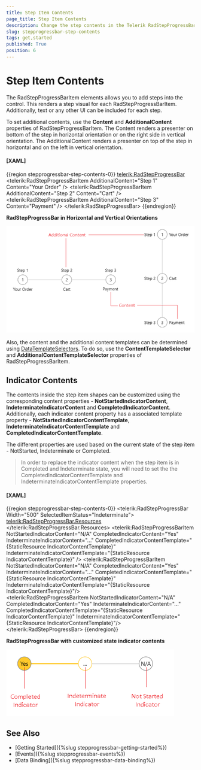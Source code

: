 ```yaml
---
title: Step Item Contents
page_title: Step Item Contents
description: Change the step contents in the Telerik RadStepProgressBar control.
slug: stepprogressbar-step-contents
tags: get,started
published: True
position: 6
---
```


# Step Item Contents

The RadStepProgressBarItem elements allows you to add steps into the control. This renders a step visual for each RadStepProgressBarItem. Additionally, text or any other UI can be included for each step.

To set additional contents, use the __Content__ and __AdditionalContent__ properties of RadStepProgressBarItem. The Content renders a presenter on bottom of the step in horizontal orientation or on the right side in vertical orientation. The AdditionalContent renders a presenter on top of the step in horizontal and on the left in vertical orientation.

#### __[XAML]__
{{region stepprogressbar-step-contents-0}}
	<telerik:RadStepProgressBar>
		<telerik:RadStepProgressBarItem AdditionalContent="Step 1" Content="Your Order" />
		<telerik:RadStepProgressBarItem AdditionalContent="Step 2" Content="Cart" />
		<telerik:RadStepProgressBarItem AdditionalContent="Step 3" Content="Payment" />
	</telerik:RadStepProgressBar>
{{endregion}}

__RadStepProgressBar in Horizontal and Vertical Orientations__  

![WPF RadStepProgressBar ](images/stepprogressbar-step-contents-0.png)

Also, the content and the additional content templates can be determined using [DataTemplateSelectors](https://docs.microsoft.com/en-us/dotnet/api/system.windows.controls.datatemplateselector?view=windowsdesktop-6.0). To do so, use the __ContentTemplateSelector__ and __AdditionalContentTemplateSelector__ properties of RadStepProgressBarItem.

## Indicator Contents

The contents inside the step item shapes can be customized using the corresponding content properties - __NotStartedIndicatorContent__, __IndeterminateIndicatorContent__ and __CompletedIndicatorContent__. Additionally, each indicator content property has a associated template property -  __NotStartedIndicatorContentTemplate__, __IndeterminateIndicatorContentTemplate__ and __CompletedIndicatorContentTemplate__.

The different properties are used based on the current state of the step item - NotStarted, Indeterminate or Completed.

>In order to replace the indicator content when the step item is in Completed and Indeterminate state, you will need to set the the CompletedIndicatorContentTemplate and IndeterminateIndicatorContentTemplate properties.

#### __[XAML]__
{{region stepprogressbar-step-contents-0}}
	<telerik:RadStepProgressBar Width="500" SelectedItemStatus="Indeterminate">
		<telerik:RadStepProgressBar.Resources>
			<DataTemplate x:Key="IndicatorContentTemplate">
				<TextBlock Text="{Binding}" />
			</DataTemplate>
		</telerik:RadStepProgressBar.Resources>
		<telerik:RadStepProgressBarItem NotStartedIndicatorContent="N/A"
										CompletedIndicatorContent="Yes"
										IndeterminateIndicatorContent="..."
										CompletedIndicatorContentTemplate="{StaticResource IndicatorContentTemplate}"
										IndeterminateIndicatorContentTemplate="{StaticResource IndicatorContentTemplate}" />
		<telerik:RadStepProgressBarItem NotStartedIndicatorContent="N/A"
										CompletedIndicatorContent="Yes"
										IndeterminateIndicatorContent="..."
										CompletedIndicatorContentTemplate="{StaticResource IndicatorContentTemplate}"
										IndeterminateIndicatorContentTemplate="{StaticResource IndicatorContentTemplate}"/>           
		<telerik:RadStepProgressBarItem NotStartedIndicatorContent="N/A"
										CompletedIndicatorContent="Yes"
										IndeterminateIndicatorContent="..."
										CompletedIndicatorContentTemplate="{StaticResource IndicatorContentTemplate}"
										IndeterminateIndicatorContentTemplate="{StaticResource IndicatorContentTemplate}"/>
	</telerik:RadStepProgressBar>
{{endregion}}

__RadStepProgressBar with customized state indicator contents__  

![WPF RadStepProgressBar ](images/stepprogressbar-step-contents-1.png)

## See Also
* [Getting Started]({%slug stepprogressbar-getting-started%})
* [Events]({%slug stepprogressbar-events%})
* [Data Binding]({%slug stepprogressbar-data-binding%})
